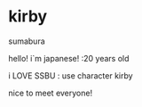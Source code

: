 # kirby
sumabura

hello! i`m japanese! :20 years old 

i LOVE SSBU : use character  kirby

nice to meet everyone!

